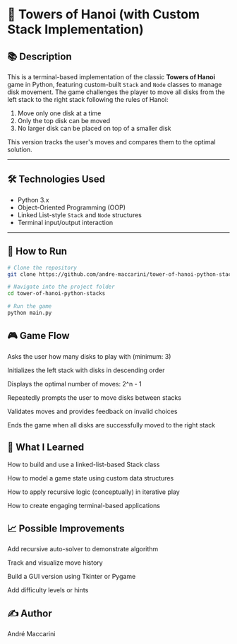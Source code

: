 # 🗼 Towers of Hanoi (with Custom Stack Implementation)

## 📚 Description

This is a terminal-based implementation of the classic **Towers of Hanoi** game in Python, featuring custom-built `Stack` and `Node` classes to manage disk movement. The game challenges the player to move all disks from the left stack to the right stack following the rules of Hanoi:

1. Move only one disk at a time  
2. Only the top disk can be moved  
3. No larger disk can be placed on top of a smaller disk  

This version tracks the user's moves and compares them to the optimal solution.

---

## 🛠️ Technologies Used

- Python 3.x  
- Object-Oriented Programming (OOP)  
- Linked List-style `Stack` and `Node` structures  
- Terminal input/output interaction

---

## 🚀 How to Run

```bash
# Clone the repository
git clone https://github.com/andre-maccarini/tower-of-hanoi-python-stacks.git

# Navigate into the project folder
cd tower-of-hanoi-python-stacks

# Run the game
python main.py
```

## 🎮 Game Flow
Asks the user how many disks to play with (minimum: 3)

Initializes the left stack with disks in descending order

Displays the optimal number of moves: 2^n - 1

Repeatedly prompts the user to move disks between stacks

Validates moves and provides feedback on invalid choices

Ends the game when all disks are successfully moved to the right stack

## 🧠 What I Learned
How to build and use a linked-list-based Stack class

How to model a game state using custom data structures

How to apply recursive logic (conceptually) in iterative play

How to create engaging terminal-based applications

## 📈 Possible Improvements
 Add recursive auto-solver to demonstrate algorithm

 Track and visualize move history

 Build a GUI version using Tkinter or Pygame

 Add difficulty levels or hints

## ✍️ Author
André Maccarini